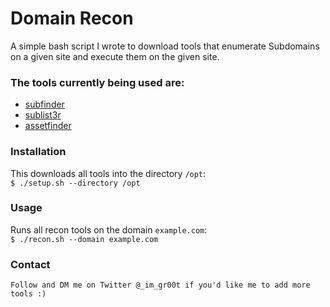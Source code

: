 # Domain Recon
A simple bash script I wrote to download tools that enumerate Subdomains on a given site and execute them on the given site.

### The tools currently being used are:
- [subfinder](https://github.com/subfinder/subfinder)
- [sublist3r](https://github.com/aboul3la/Sublist3r)
- [assetfinder](https://github.com/tomnomnom/assetfinder)

### Installation
This downloads all tools into the directory `/opt`:  
`$ ./setup.sh --directory /opt`

### Usage
Runs all recon tools on the domain `example.com`:  
`$ ./recon.sh --domain example.com`

### Contact
`Follow and DM me on Twitter @_im_gr00t if you'd like me to add more tools :)`
